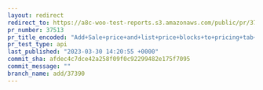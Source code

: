 ```yaml
---
layout: redirect
redirect_to: https://a8c-woo-test-reports.s3.amazonaws.com/public/pr/37513/api/index.html
pr_number: 37513
pr_title_encoded: "Add+Sale+price+and+list+price+blocks+to+pricing+tab+with+pricing+section"
pr_test_type: api
last_published: "2023-03-30 14:20:55 +0000"
commit_sha: afdec4c7dce42a258f09f0c92299482e175f7095
commit_message: ""
branch_name: add/37390
---
```


